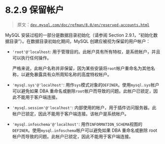 # 8.2.9 保留帐户

> 原文：[`dev.mysql.com/doc/refman/8.0/en/reserved-accounts.html`](https://dev.mysql.com/doc/refman/8.0/en/reserved-accounts.html)

MySQL 安装过程的一部分是数据目录初始化（请参阅 Section 2.9.1，“初始化数据目录”）。在数据目录初始化期间，MySQL 创建应被视为保留的用户帐户：

+   `'root'@'localhost`: 用于管理目的。此帐户具有所有特权，是系统帐户，并且可以执行任何操作。

    严格来说，此帐户名称并非保留，因为某些安装将`root`帐户重命名为其他名称，以避免暴露具有众所周知名称的高度特权帐户。

+   `'mysql.sys'@'localhost'`: 用作`sys`模式对象的`DEFINER`。使用`mysql.sys`帐户可以避免如果 DBA 重命名或删除`root`帐户而导致的问题。此帐户已锁定，因此不能用于客户端连接。

+   `'mysql.session'@'localhost'`: 内部使用的帐户，用于插件访问服务器。此帐户已锁定，因此不能用于客户端连接。该帐户是系统帐户。

+   `'mysql.infoschema'@'localhost'`: 用作`INFORMATION_SCHEMA`视图的`DEFINER`。使用`mysql.infoschema`帐户可以避免如果 DBA 重命名或删除 root 帐户而导致的问题。此帐户已锁定，因此不能用于客户端连接。
